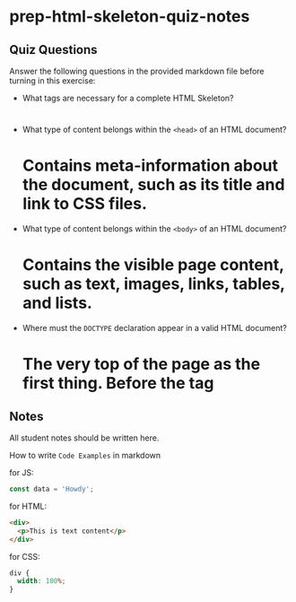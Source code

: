 # prep-html-skeleton-quiz-notes

## Quiz Questions

Answer the following questions in the provided markdown file before turning in this exercise:

- What tags are necessary for a complete HTML Skeleton?

  # <!DOCTYPE html>

  # <html></html>

  # <head></head>

  # <title></title>

  # <body></body>

- What type of content belongs within the `<head>` of an HTML document?

  # Contains meta-information about the document, such as its title and link to CSS files.

- What type of content belongs within the `<body>` of an HTML document?

  # Contains the visible page content, such as text, images, links, tables, and lists.

- Where must the `DOCTYPE` declaration appear in a valid HTML document?
  # The very top of the page as the first thing. Before the <html> tag

## Notes

All student notes should be written here.

How to write `Code Examples` in markdown

for JS:

```javascript
const data = 'Howdy';
```

for HTML:

```html
<div>
  <p>This is text content</p>
</div>
```

for CSS:

```css
div {
  width: 100%;
}
```
